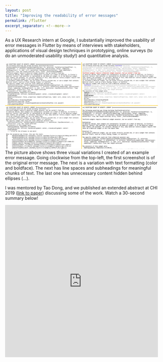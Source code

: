 ```yaml
---
layout: post
title: "Improving the readability of error messages"
permalink: /flutter
excerpt_separator: <!--more-->
---
```


As a UX Research intern at Google, I substantially improved the usability of error messages in Flutter by means of interviews with stakeholders, applications of visual design techniques in prototyping, online surveys (to do an unmoderated usability study!) and quantitative analysis.

<img src="/assets/flutter/variations.png"/><!--more-->
The picture above shows three visual variations I created of an example error message. Going clockwise from the top-left, the first screenshot is of the original error message. The next is a variation with text formatting (color and boldface). The next has line spaces and subheadings for meaningful chunks of text. The last one has unnecessary content hidden behind ellipses (…).

I was mentored by Tao Dong, and we published an extended abstract at CHI 2019 ([link to paper](/files/error-messages-chi2019-khandwala.pdf)) discussing some of the work. Watch a 30-second summary below!
<iframe width="100%" height="500px" src="https://www.youtube.com/embed/Sd2UweBhUc0" frameborder="0" allow="accelerometer; autoplay; clipboard-write; encrypted-media; gyroscope; picture-in-picture" allowfullscreen></iframe>
